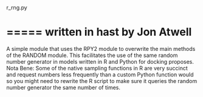 r_rng.py

=====
written in hast by Jon Atwell
=====

A simple module that uses the RPY2 module to overwrite the main methods 
of the RANDOM module. This facilitates the use of the same random number
generator in models written in R and Python for docking proposes. 
Nota Bene: Some of the native sampling functions in R are very succinct 
and request numbers less frequently than a custom Python function would 
so you might need to rewrite the R script to make sure it queries the 
random number generator the same number of times.
